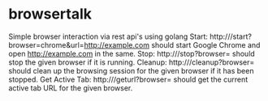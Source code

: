 # browsertalk
Simple browser interaction via rest api's using golang
Start: http://<server>/start?browser=chrome&url=http://example.com should start Google Chrome and open http://example.com in the same.
Stop: http://<server>/stop?browser=<browser> should stop the given browser if it is running.
Cleanup: http://<server>/cleanup?browser=<browser> should clean up the browsing session for the given browser if it has been stopped.
Get Active Tab:  http://<server>/geturl?browser=<browser> should get the current active tab URL for the given browser.